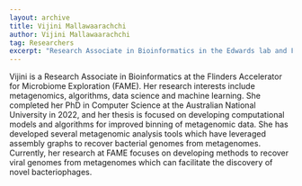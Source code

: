 ```yaml
---
layout: archive
title: Vijini Mallawaarachchi
author: Vijini Mallawaarachchi
tag: Researchers
excerpt: "Research Associate in Bioinformatics in the Edwards lab and FAME Webmaster\n"
---
```


Vijini is a Research Associate in Bioinformatics at the Flinders Accelerator for Microbiome Exploration (FAME). Her research interests include metagenomics, algorithms, data science and machine learning. She completed her PhD in Computer Science at the Australian National University in 2022, and her thesis is focused on developing computational models and algorithms for improved binning of metagenomic data. She has developed several metagenomic analysis tools which have leveraged assembly graphs to recover bacterial genomes from metagenomes. Currently, her research at FAME focuses on developing methods to recover viral genomes from metagenomes which can facilitate the discovery of novel bacteriophages.